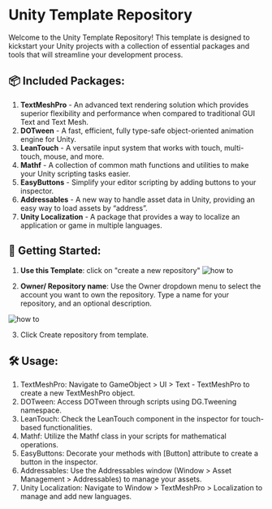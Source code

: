 
# Unity Template Repository

Welcome to the Unity Template Repository! This template is designed to kickstart your Unity projects with a collection of essential packages and tools that will streamline your development process.

## 📦 Included Packages:

1. **TextMeshPro** - An advanced text rendering solution which provides superior flexibility and performance when compared to traditional GUI Text and Text Mesh.
2. **DOTween** - A fast, efficient, fully type-safe object-oriented animation engine for Unity.
3. **LeanTouch** - A versatile input system that works with touch, multi-touch, mouse, and more.
4. **Mathf** - A collection of common math functions and utilities to make your Unity scripting tasks easier.
5. **EasyButtons** - Simplify your editor scripting by adding buttons to your inspector.
6. **Addressables** - A new way to handle asset data in Unity, providing an easy way to load assets by “address”.
7. **Unity Localization** - A package that provides a way to localize an application or game in multiple languages.

## 🚀 Getting Started:

1. **Use this Template**:
click on "create a new repository"
![how to](https://ibb.co/0yTpjVh)

2. **Owner/ Repository name**:
Use the Owner dropdown menu to select the account you want to own the repository. 
Type a name for your repository, and an optional description.

![how to](https://ibb.co/TH03BDg)

3. Click Create repository from template.


## 🛠 Usage:
1. TextMeshPro: Navigate to GameObject > UI > Text - TextMeshPro to create a new TextMeshPro object.
2. DOTween: Access DOTween through scripts using DG.Tweening namespace.
3. LeanTouch: Check the LeanTouch component in the inspector for touch-based functionalities.
4. Mathf: Utilize the Mathf class in your scripts for mathematical operations.
5. EasyButtons: Decorate your methods with [Button] attribute to create a button in the inspector.
6. Addressables: Use the Addressables window (Window > Asset Management > Addressables) to manage your assets.
7. Unity Localization: Navigate to Window > TextMeshPro > Localization to manage and add new languages.
